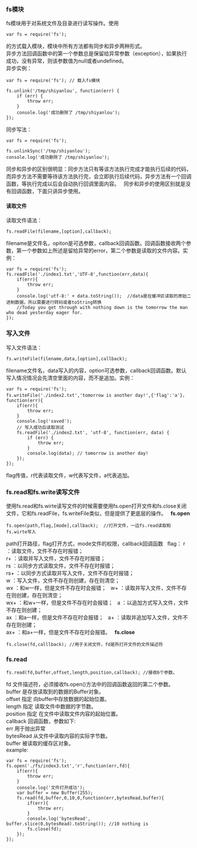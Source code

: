 ### fs模块
fs模块用于对系统文件及目录进行读写操作。使用  
```
var fs = require('fs');
```
的方式载入模块，模块中所有方法都有同步和异步两种形式。  
异步方法回调函数中的第一个参数总是保留给异常参数（exception），如果执行成功，没有异常，则该参数值为null或者undefined。  
异步实例：
```
var fs = require('fs'); // 载入fs模块

fs.unlink('/tmp/shiyanlou', function(err) {
    if (err) {
        throw err;
    }
    console.log('成功删除了 /tmp/shiyanlou');
});
```
同步写法：
```
var fs = require('fs');

fs.unlinkSync('/tmp/shiyanlou');
console.log('成功删除了 /tmp/shiyanlou');
```
同步和异步的区别很明显：同步方法只有等该方法执行完成才能执行后续的代码，而异步方法不需要等待该方法执行完，会立即执行后续代码，异步方法有一个回调函数，等执行完成以后会自动执行回调里面内容。  
同步和异步的使用区别就是没有回调函数，下面只讲异步使用。

#### 读取文件
读取文件语法：  
```
fs.readFile(filename,[option],callback);
```
filename是文件名，opiton是可选参数，callback回调函数。回调函数接收两个参数，第一个参数如上所述是留给异常的error，第二个参数是读取的文件内容。实例：
```
var fs = require('fs');
fs.readFile('./index1.txt','UTF-8',function(err,data){ 
    if(err){
        throw err;
    }
    console.log('utf-8:' + data.toString());  //data是在缓冲区读取的原始二进制数据，所以需要进行转码或者toString转换
    //Today you get through with nothing down is the tomorrow the man who dead yesterday eager for.
});
```
### 写入文件
写入文件语法：  
```
fs.writeFile(filename,data,[option],callback);
```
filename文件名，data写入的内容，option可选参数，callback回调函数。默认写入情况情况会先清空里面的内容，而不是追加。实例：
```
var fs = require('fs');
fs.writeFile('./index2.txt','tomorrow is another day!',{'flag':'a'}，function(err){ 
    if(err){
        throw err;
    }
    console.log('saved');
    // 写入成功后读取测试
    fs.readFile('./index2.txt', 'utf-8', function(err, data) {
        if (err) {
            throw err;
        }
        console.log(data); // tomorrow is another day!
    });
});
```
flag传值，r代表读取文件，w代表写文件，a代表追加。

### fs.read和fs.write读写文件
使用fs.read和fs.wirte读写文件的时候需要使用fs.open打开文件和fs.close关闭文件，它和fs.readFile，fs.writeFile类似，但是提供了更底层的操作。  
**fs.open**
```
fs.open(path,flag,[mode],callback);  //打开文件，一边fs.read读取和fs.wirte写入
```
path打开路径，flag打开方式，mode文件的权限，callback回调函数  
flag：
r ：读取文件，文件不存在时报错；  
r+ ：读取并写入文件，文件不存在时报错；  
rs ：以同步方式读取文件，文件不存在时报错；  
rs+ ：以同步方式读取并写入文件，文件不存在时报错；  
w ：写入文件，文件不存在则创建，存在则清空；  
wx ：和w一样，但是文件不存在时会报错；  
w+ ：读取并写入文件，文件不存在则创建，存在则清空；  
wx+ ：和w+一样，但是文件不存在时会报错；  
a ：以追加方式写入文件，文件不存在则创建；  
ax ：和a一样，但是文件不存在时会报错；  
a+ ：读取并追加写入文件，文件不存在则创建；  
ax+ ：和a+一样，但是文件不存在时会报错。  
**fs.close**
```
fs.close(fd,calllback); //用于关闭文件，fd是所打开文件的文件描述符
```
### fs.read
```
fs.read(fd,buffer,offset,length,position,callback); //接收6个参数。
```
fd 文件描述符，必须接收fs.open()方法中的回调函数返回的第二个参数。  
buffer 是存放读取到的数据的Buffer对象。  
offset 指定 向buffer中存放数据的起始位置。  
length 指定 读取文件中数据的字节数。  
position 指定 在文件中读取文件内容的起始位置。  
callback 回调函数，参数如下:  
    err 用于抛出异常   
    bytesRead 从文件中读取内容的实际字节数。  
    buffer 被读取的缓存区对象。  
example:
```
var fs = require('fs');
fs.open('./fs/index3.txt','r',function(err,fd){
    if(err){
        throw err;
    }
    console.log('文件打开成功');
    var buffer = new Buffer(255);
    fs.read(fd,buffer,0,10,0,function(err,bytesRead,buffer){
        if(err){
            throw err;
        }
        console.log('bytesRead', buffer.slice(0,bytesRead).toString()); //10 nothing is
        fs.close(fd);
    });
});
```









